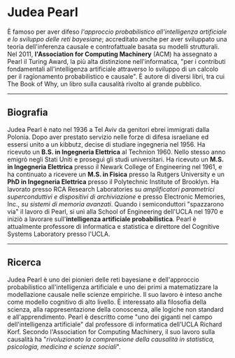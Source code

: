 # **Judea Pearl** 
È famoso per aver difeso _l'approccio probabilistico all'intelligenza artificiale e lo sviluppo delle reti bayesiane_; accreditato anche per aver sviluppato una teoria dell'inferenza causale e controfattuale basata su modelli strutturali. Nel 2011, **l'Association for Computing Machinery** (ACM) ha assegnato a Pearl il Turing Award, la più alta distinzione nell'informatica, "per i contributi fondamentali all'intelligenza artificiale attraverso lo sviluppo di un calcolo per il ragionamento probabilistico e causale". È autore di diversi libri, tra cui The Book of Why, un libro sulla causalità rivolto al grande pubblico.
<hr>

## Biografia
Judea Pearl è nato nel 1936 a Tel Aviv da genitori ebrei immigrati dalla Polonia. Dopo aver prestato servizio nelle forze di difesa israeliane ed essersi unito a un kibbutz, decise di studiare ingegneria nel 1956. 
Ha ricevuto un **B.S. in Ingegneria Elettrica** al Technion 1960. Nello stesso anno emigrò negli Stati Uniti e proseguì gli studi universitari. Ha ricevuto un **M.S. in Ingegneria Elettrica** presso il Newark College of Engineering nel 1961, e ha continuato a ricevere un **M.S. in Fisica** presso la Rutgers University e un **PhD in Ingegneria Elettrica** presso il Polytechnic Institute of Brooklyn.
Ha lavorato presso RCA Research Laboratories su _amplificatori parametrici superconduttivi e dispositivi di archiviazione_ e presso Electronic Memories, Inc., _su sistemi di memoria avanzati_. Quando i semiconduttori "spazzarono via" il lavoro di Pearl, si unì alla School of Engineering dell'UCLA nel 1970 e iniziò a lavorare sull'**intelligenza artificiale probabilistica**.
Pearl è attualmente professore di informatica e statistica e direttore del Cognitive Systems Laboratory presso l'UCLA.
<hr>

## Ricerca
Judea Pearl è uno dei pionieri delle reti bayesiane e dell'approccio probabilistico all'intelligenza artificiale e uno dei primi a matematizzare la modellazione causale nelle scienze empiriche. Il suo lavoro è inteso anche come modello cognitivo di alto livello. È interessato alla filosofia della scienza, alla rappresentazione della conoscenza, alle logiche non standard e all'apprendimento. Pearl è descritto come "uno dei giganti nel campo dell'intelligenza artificiale" dal professore di informatica dell'UCLA Richard Korf. Secondo l'Association for Computing Machinery, il suo lavoro sulla causalità ha "_rivoluzionato la comprensione della causalità in statistica, psicologia, medicina e scienze sociali_".